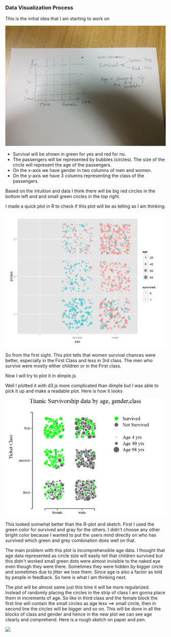 ### Data Visualization Process

This is the initial idea that I am starting to work on

![](versions/sketch_v1.jpg)

* Survival will be shown in green for yes and red for no.
* The passengers will be represented by bubbles (circles). The size of the circle will represent the age of the passengers.
* On the x-axis we have gender in two columns of men and women.
* On the y-axis we have 3 columns representing the class of the passengers.

Based on the intuition and data I think there will be big red circles in the bottom left and and small green circles in the top right.

I made a quick plot in R to check if this plot will be as telling as I am thinking.

![](versions/testplot_v1.png)

So from the first sight. This plot tells that women survival chances were better, especially in the First Class and less in 3rd class. The men who survive were mostly either children or in the First class.

Now I will try to plot it in dimple.js

Well I plotted it with d3.js  more complicated than dimple but I was able to pick it up and make a readable plot. Here is how it looks

![](versions/plot_v1.png)

This looked somwhat better than the R-plot and sketch. First I used the green color for survived and gray for the others. I didn't choose any other bright color because I wanted to put the users mind directly on who has survived which green and grey combination does well on that.

The main problem with this plot is incomprehensible age data. I thought that age data represented as circle size will easily tell that children survived but this didn't worked small green dots were almost invisible to the naked eye even though they were there. Sometimes they were hidden by bigger circle and sometimes due to jitter we lose them. Since age is also a factor as told by people in feedback. So here is what I am thinking next. 

The plot will be almost same just this time it will be more regularized. Instead of randomly placing the circles in the strip of class I am gonna place them in increments of age. So like in third class and the female block the first line will contain the small circles as age less ==> small circle, then in second line the circles will be bigger and so on. This will be done in all the blocks of class and gender and hence in the new plot we can see age clearly and comprehend.
Here is a rough sketch on paper and pen.

![](version/sketch_v2.png)



